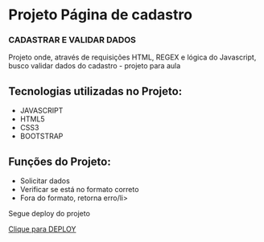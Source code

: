 # Projeto Página de cadastro
### CADASTRAR E VALIDAR DADOS

<p>Projeto onde, através de requisições HTML, REGEX e lógica do Javascript, busco validar dados do cadastro - projeto para aula</p>

<h2>Tecnologias utilizadas no Projeto:</h2>
<ul> 
 <li>JAVASCRIPT</li>
 <li>HTML5</li>
 <li>CSS3</li>
 <li>BOOTSTRAP</li>
</ul>

<h2>Funções do Projeto:</h2>
<ul> 
 <li>Solicitar dados</li>
 <li>Verificar se está no formato correto</li>
 <li>Fora do formato, retorna erro/li>
 
</ul>

<p>Segue deploy do projeto</p>
<a class="nav-link" href="https://form-teste-ecommerce.vercel.app/">Clique para DEPLOY</a>